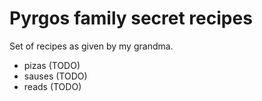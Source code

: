 # Pyrgos family secret recipes

Set of recipes as given by my grandma.

* pizas (TODO)
* sauses (TODO)
* reads (TODO)